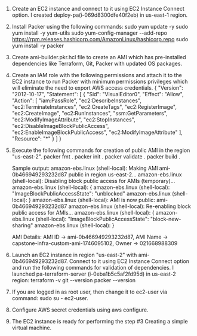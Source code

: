 1. Create an EC2 instance and connect to it using EC2 Instance Connect option. I created deploy-pa(i-069d8300dfe40f2eb) in us-east-1 region.
2. Install Packer using the following commands:
	sudo yum update -y
	sudo yum install -y yum-utils
	sudo yum-config-manager --add-repo https://rpm.releases.hashicorp.com/AmazonLinux/hashicorp.repo
	sudo yum install -y packer
3. Create ami-builder.pkr.hcl file to create an AMI which has pre-installed dependencies like Terraform, Git, Packer with updated OS packages.
4. Create an IAM role with the following permissions and attach it to the EC2 instance to run Packer with minimum permissions privileges which will eliminate the need to export AWS access credentials.
	{
    "Version": "2012-10-17",
    "Statement": [
        {
            "Sid": "VisualEditor0",
            "Effect": "Allow",
            "Action": [
                "iam:PassRole",
                "ec2:DescribeInstances",
                "ec2:TerminateInstances",
                "ec2:CreateTags",
                "ec2:RegisterImage",
                "ec2:CreateImage",
                "ec2:RunInstances",
                "ssm:GetParameters",
                "ec2:ModifyImageAttribute",
                "ec2:StopInstances",
                "ec2:DisableImageBlockPublicAccess",
                "ec2:EnableImageBlockPublicAccess",
                "ec2:ModifyImageAttribute"
            ],
            "Resource": "*"
        }
    ]
}
5. Execute the following commands for creation of public AMI in the region "us-east-2".
	packer fmt .
	packer init .
	packer validate .
	packer build .
	
	Sample output:
	amazon-ebs.linux (shell-local): Making AMI ami-0b466949293232d87 public in region us-east-2...
    amazon-ebs.linux (shell-local): Disabling block public access for AMIs (temporary)...
    amazon-ebs.linux (shell-local): {
    amazon-ebs.linux (shell-local):     "ImageBlockPublicAccessState": "unblocked"
    amazon-ebs.linux (shell-local): }
    amazon-ebs.linux (shell-local): AMI is now public: ami-0b466949293232d87
    amazon-ebs.linux (shell-local): Re-enabling block public access for AMIs...
    amazon-ebs.linux (shell-local): {
    amazon-ebs.linux (shell-local):     "ImageBlockPublicAccessState": "block-new-sharing"
    amazon-ebs.linux (shell-local): }
	
	AMI Details: AMI ID -> ami-0b466949293232d87, AMI Name -> capstone-infra-custom-ami-1746095102, Owner -> 021668988309
	
6. Launch an EC2 instance in region "us-east-2" with ami-0b466949293232d87. Connect to it using EC2 Instance Connect option and run the following commands for validation of dependencies. I launched pa-terraform-server (i-0eba1b5c5af2fd95d) in us-east-2 region:
	terraform -v
	git --version
	packer --version
8. If you are logged in as root user, then change it to ec2-user via command: sudo su - ec2-user.
9. Configure AWS secret credentials using aws configure.
10. The EC2 instance is ready for performing the step #3 Creating a simple virtual machine.
